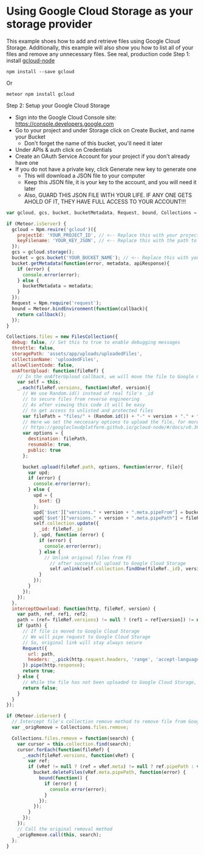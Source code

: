 # Using Google Cloud Storage as your storage provider
This example shoes how to add and retrieve files using Google Cloud Storage.
Additionally, this example will also show you how to list all of your files and remove
any unnecessary files.
See real, production code
Step 1: install [gcloud-node](https://github.com/googlecloudplatform/gcloud-node)
```
npm install --save gcloud
```
Or
```
meteor npm install gcloud
```
Step 2: Setup your Google Cloud Storage
- Sign into the Google Cloud Console site: https://console.developers.google.com
- Go to your project and under Storage click on Create Bucket, and name your Bucket
  * Don't forget the name of this bucket, you'll need it later
- Under APIs & auth click on Credentials
- Create an OAuth Service Account for your project if you don't already have one
- If you do not have a private key, click Generate new key to generate one
  * This will download a JSON file to your computer
  * Keep this JSON file, it is your key to the account, and you will need it later
  * Also, GUARD THIS JSON FILE WITH YOUR LIFE. IF ANY ONE GETS AHOLD OF IT, THEY HAVE FULL ACCESS TO YOUR ACCOUNT!!!

```javascript
var gcloud, gcs, bucket, bucketMetadata, Request, bound, Collections = {}

if (Meteor.isServer) {
  gcloud = Npm.reuire('gcloud')({
    projectId: 'YOUR_PROJECT_ID', // <-- Replace this with your project ID
    keyFilename: 'YOUR_KEY_JSON', // <-- Replace this with the path to your key.json
  });
  gcs = gcloud.storage();
  bucket = gcs.bucket('YOUR_BUCKET_NAME'); // <-- Replace this with your bucket name
  bucket.getMetadata(function(error, metadata, apiResponse){
    if (error) {
      console.error(error);
    } else {
      bucketMetadata = metadata;
    }
  });
  Request = Npm.require('request');
  bound = Meteor.bindEnvironment(function(callback){
    return callback();
  });
}

Collections.files = new FilesCollection({
  debug: false, // Set this to true to enable debugging messages
  throttle: false,
  storagePath: 'assets/app/uploads/uploadedFiles',
  collectionName: 'uploadedFiles',
  allowClientCode: false,
  onAfterUpload: function(fileRef) {
    // In the onAfterUpload callback, we will move the file to Google Cloud Storage
    var self = this;
    _.each(fileRef.versions, function(vRef, version){
      // We use Random.id() instead of real file's _id
      // to secure files from reverse engineering
      // As after viewing this code it will be easy
      // to get access to unlisted and protected files
      var filePath = "files/" + (Random.id()) + "-" + version + "." + fileRef.extension;
      // Here we set the neccesary options to upload the file, for more options, see
      // https://googlecloudplatform.github.io/gcloud-node/#/docs/v0.36.0/storage/bucket?method=upload
      var options = {
        destination: filePath,
        resumable: true,
        public: true
      };

      bucket.upload(fileRef.path, options, function(error, file){
        var upd;
        if (error) {
          console.error(error);
        } else {
          upd = {
            $set: {}
          };
          upd['$set']["versions." + version + ".meta.pipeFrom"] = bucketMetadata.selfLink + '/' + filePath;
          upd['$set']["versions." + version + ".meta.pipePath"] = filePath;
          self.collection.update({
            _id: fileRef._id
          }, upd, function (error) {
            if (error) {
              console.error(error);
            } else {
              // Unlink original files from FS
                // after successful upload to Google Cloud Storage
                self.unlink(self.collection.findOne(fileRef._id), version);
            }
          });
        }
      });
    });
  },
  interceptDownload: function(http, fileRef, version) {
    var path, ref, ref1, ref2;
    path = (ref= fileRef.versions) != null ? (ref1 = ref[version]) != null ? (ref2 = ref1.meta) != null ? ref2.pipeFrom : void 0 : void 0 : void 0;
    if (path) {
      // If file is moved to Google Cloud Storage
      // We will pipe request to Google Cloud Storage
      // So, original link will stay always secure
      Request({
        url: path,
        headers: _.pick(http.request.headers, 'range', 'accept-language', 'accept', 'cache-control', 'pragma', 'connection', 'upgrade-insecure-requests', 'user-agent')
      }).pipe(http.response);
      return true;
    } else {
      // While the file has not been uploaded to Google Cloud Storage, we will serve it from the filesystem
      return false;
    }
  }
});

if (Meteor.isServer) {
  // Intercept file's collection remove method to remove file from Google Cloud Storage
  var _origRemove = Collections.files.remove;

  Collections.files.remove = function(search) {
    var cursor = this.collection.find(search);
    cursor.forEach(function(fileRef) {
      _.each(fileRef.versions, function(vRef) {
        var ref;
        if (vRef != null ? (ref = vRef.meta) != null ? ref.pipePath : void 0 : void 0) {
          bucket.deleteFiles(vRef.meta.pipePath, function(error) {
            bound(function() {
              if (error) {
                console.error(error);
              }
            });
          });
        }
      });
    });
    // Call the original removal method
    _origRemove.call(this, search);
  };
}
```
